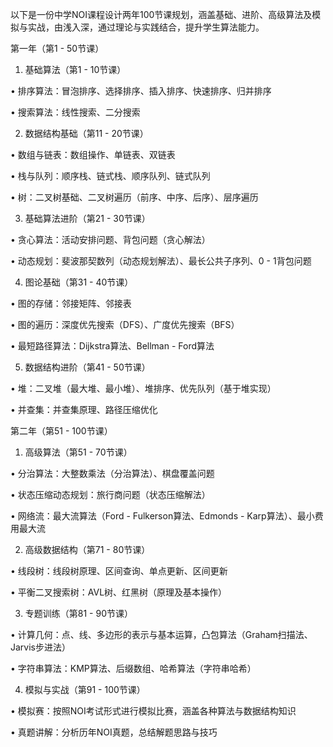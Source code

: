 以下是一份中学NOI课程设计两年100节课规划，涵盖基础、进阶、高级算法及模拟与实战，由浅入深，通过理论与实践结合，提升学生算法能力。

第一年（第1 - 50节课）

1. 基础算法（第1 - 10节课）

• 排序算法：冒泡排序、选择排序、插入排序、快速排序、归并排序

• 搜索算法：线性搜索、二分搜索

2. 数据结构基础（第11 - 20节课）

• 数组与链表：数组操作、单链表、双链表

• 栈与队列：顺序栈、链式栈、顺序队列、链式队列

• 树：二叉树基础、二叉树遍历（前序、中序、后序）、层序遍历

3. 基础算法进阶（第21 - 30节课）

• 贪心算法：活动安排问题、背包问题（贪心解法）

• 动态规划：斐波那契数列（动态规划解法）、最长公共子序列、0 - 1背包问题

4. 图论基础（第31 - 40节课）

• 图的存储：邻接矩阵、邻接表

• 图的遍历：深度优先搜索（DFS）、广度优先搜索（BFS）

• 最短路径算法：Dijkstra算法、Bellman - Ford算法

5. 数据结构进阶（第41 - 50节课）

• 堆：二叉堆（最大堆、最小堆）、堆排序、优先队列（基于堆实现）

• 并查集：并查集原理、路径压缩优化

第二年（第51 - 100节课）

1. 高级算法（第51 - 70节课）

• 分治算法：大整数乘法（分治算法）、棋盘覆盖问题

• 状态压缩动态规划：旅行商问题（状态压缩解法）

• 网络流：最大流算法（Ford - Fulkerson算法、Edmonds - Karp算法）、最小费用最大流

2. 高级数据结构（第71 - 80节课）

• 线段树：线段树原理、区间查询、单点更新、区间更新

• 平衡二叉搜索树：AVL树、红黑树（原理及基本操作）

3. 专题训练（第81 - 90节课）

• 计算几何：点、线、多边形的表示与基本运算，凸包算法（Graham扫描法、Jarvis步进法）

• 字符串算法：KMP算法、后缀数组、哈希算法（字符串哈希）

4. 模拟与实战（第91 - 100节课）

• 模拟赛：按照NOI考试形式进行模拟比赛，涵盖各种算法与数据结构知识

• 真题讲解：分析历年NOI真题，总结解题思路与技巧
